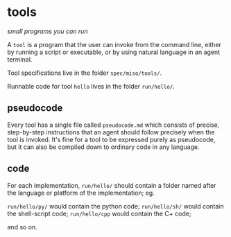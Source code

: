 # tools
*small programs you can run*

A `tool` is a program that the user can invoke from the command line, either by running a script or executable, or by using natural language in an agent terminal.

Tool specifications live in the folder `spec/miso/tools/`.

Runnable code for tool `hello` lives in the folder `run/hello/`.

## pseudocode

Every tool has a single file called `pseudocode.md` which consists of precise, step-by-step instructions that an agent should follow precisely when the tool is invoked. It's fine for a tool to be expressed purely as pseudocode, but it can also be compiled down to ordinary code in any language.

## code

For each implementation, `run/hello/` should contain a folder named after the language or platform of the implementation; eg.

`run/hello/py/` would contain the python code;
`run/hello/sh/` would contain the shell-script code;
`run/hello/cpp` would contain the C+ code;

and so on.
